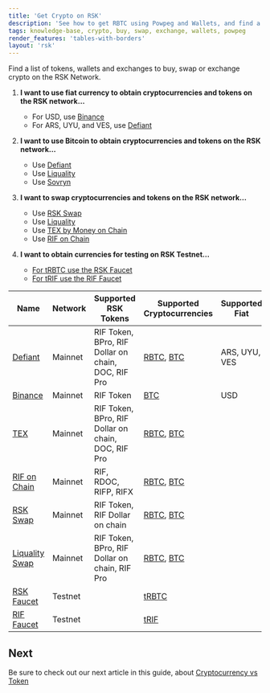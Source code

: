 ```yaml
---
title: 'Get Crypto on RSK'
description: 'See how to get RBTC using Powpeg and Wallets, and find a list of tokens, wallets and exchanges to buy, swap or exchange crypto on the RSK Network'
tags: knowledge-base, crypto, buy, swap, exchange, wallets, powpeg
render_features: 'tables-with-borders'
layout: 'rsk'
---
```


Find a list of tokens, wallets and exchanges to buy, swap or exchange crypto on the RSK Network.

1. **I want to use fiat currency to obtain cryptocurrencies and tokens on the RSK network…**

    - For USD, use [Binance](https://www.binance.com/en)
    - For ARS, UYU, and VES, use [Defiant](https://developers.rsk.co/solutions/defiant/)

2. **I want to use Bitcoin to obtain cryptocurrencies and tokens on the RSK network…**

    - Use [Defiant](/solutions/defiant/)
    - Use [Liquality](/solutions/liquality/)	
    - Use [Sovryn](/solutions/sovryn/)

3. **I want to swap cryptocurrencies and tokens on the RSK network…**

    - Use [RSK Swap](https://app.rskswap.com/swap)
    - Use [Liquality](https://liquality.io/)
    - Use [TEX by Money on Chain](https://tex.moneyonchain.com/)
    - Use [RIF on Chain](https://rif.moneyonchain.com/)


4. **I want to obtain currencies for testing on RSK Testnet…**

    - [For tRBTC use the RSK Faucet](https://faucet.rsk.co/)
    - [For tRIF use the RIF Faucet](https://faucet.rifos.org/)



| Name | Network | Supported RSK Tokens| Supported Cryptocurrencies | Supported Fiat | Category
| --- | --- | --- | --- | --- |   ---|
|[Defiant](https://developers.rsk.co/solutions/defiant/) | Mainnet | RIF Token, BPro, RIF Dollar on chain, DOC, RIF Pro  | [RBTC](https://developers.rsk.co/rsk/rbtc/), [BTC](https://bitcoin.org/bitcoin.pdf)   | ARS, UYU, VES    |    Wallet + P2P Swap|
|[Binance](https://www.binance.com/en) | Mainnet | RIF Token  |  [BTC](https://bitcoin.org/bitcoin.pdf)   |  USD   |    Exchange|
|[TEX](https://tex.moneyonchain.com/) | Mainnet | RIF Token, BPro, RIF Dollar on chain, DOC, RIF Pro  | [RBTC](https://developers.rsk.co/rsk/rbtc/), [BTC](https://bitcoin.org/bitcoin.pdf)    |    |    Decentralised Exchange|
|[RIF on Chain](https://rif.moneyonchain.com/) | Mainnet | RIF, RDOC, RIFP, RIFX  | [RBTC](https://developers.rsk.co/rsk/rbtc/), [BTC](https://bitcoin.org/bitcoin.pdf)    |    |    Decentralised Exchange|
|[RSK Swap](https://app.rskswap.com/swap) | Mainnet | RIF Token, RIF Dollar on chain| [RBTC](https://developers.rsk.co/rsk/rbtc/), [BTC](https://bitcoin.org/bitcoin.pdf)    |   |    P2P Swap|
|[Liquality Swap](https://liquality.io/atomic-swap-wallet.html) | Mainnet | RIF Token, BPro, RIF Dollar on chain, RIF Pro  | [RBTC](https://developers.rsk.co/rsk/rbtc/), [BTC](https://bitcoin.org/bitcoin.pdf)    |    |   Wallet + P2P Swap|
|[RSK Faucet](https://faucet.rsk.co/) | Testnet | | [tRBTC](https://developers.rsk.co/rsk/rbtc/)   |    |    Faucet |
|[RIF Faucet](https://faucet.rsk.co/) | Testnet | | [tRIF](https://faucet.rifos.org/)   |    |    Faucet |

## Next
Be sure to check out our next article in this guide,
about [Cryptocurrency vs Token](/guides/get-crypto-on-rsk/cryptocurrency-vs-token/)